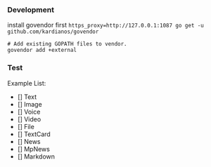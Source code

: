 ### Development
install govendor first `https_proxy=http://127.0.0.1:1087 go get -u github.com/kardianos/govendor`
```
# Add existing GOPATH files to vendor.
govendor add +external
```

### Test
Example List:
- [] Text
- [] Image
- [] Voice
- [] Video
- [] File
- [] TextCard
- [] News
- [] MpNews
- [] Markdown
